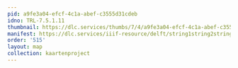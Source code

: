 ```yaml
---
pid: a9fe3a04-efcf-4c1a-abef-c3555d31cdeb
idno: TRL-7.5.1.11
thumbnail: https://dlc.services/thumbs/7/4/a9fe3a04-efcf-4c1a-abef-c3555d31cdeb/full/400,339/0/default.jpg
manifest: https://dlc.services/iiif-resource/delft/string1string2string3/kaartenproject-2007/TRL-7.5.1.11
order: '515'
layout: map
collection: kaartenproject
---
```


